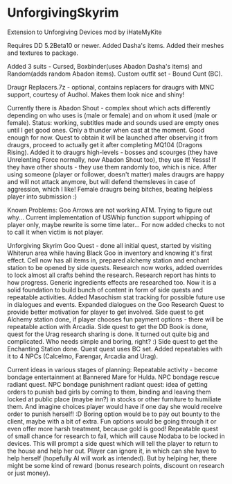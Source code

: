 # UnforgivingSkyrim
Extension to Unforgiving Devices mod by iHateMyKite

Requires DD 5.2Beta10 or newer.
Added Dasha's items. Added their meshes and textures to package. 

Added 3 suits - Cursed, Boxbinder(uses Abadon Dasha's items) and Random(adds random Abadon items).
Custom outfit set - Bound Cunt (BC).

Draugr Replacers.7z - optional, contains replacers for draugrs with MNC support, courtesy of Audhol. Makes them look nice and shiny!

Currently there is Abadon Shout - complex shout which acts differently depending on who uses is (male or female) and on whom it used (male or female).
Status: working, subtitles made and sounds used are empty ones until I get good ones. Only a thunder when cast at the moment. Good enough for now.
Quest to obtain it will be launched after observing it from draugrs, proceed to actually get it after completing MQ104 (Dragons Rising).
Added it to draugrs high-levels - bosses and scourges (they have Unrelenting Force normally, now Abadon Shout too), they use it! Yesss! If they have other shouts - they use them randomly too, which is nice.
After using someone (player or follower, doesn't matter) males draugrs are happy and will not attack anymore, but will defend themsleves in case of aggression, which I like! Female draugrs being bitches, beating helpless player into submission :)

Known Problems:
Goo Arrows are not working ATM. Trying to figure out why...
Current implementation of USWhip function support whipping of player only, maybe rewrite is some time later... For now added checks to not to call it when victim is not player.

Unforgiving Skyrim Goo Quest - done all initial quest, started by visiting Whiterun area while having Black Goo in inventory and knowing it's first effect. Cell now has all items in, prepared alchemy station and enchant station to be opened by side quests.
Research now works, added overrides to lock almost all crafts behind the research.
Research report has hints to how progress.
Generic ingredients effects are researched too.
Now it is a solid foundation to build bunch of content in form of side quests and repeatable activities.
Added Masochism stat tracking for possible future use in dialogues and events.
Expanded dialogues on the Goo Research Quest to provide better motivation for player to get involved.
Side quest to get Alchemy station done, if player chooses fun payment options - there will be repeatable action with Arcadia.
Side quest to get the DD Book is done, quest for the Urag research sharing is done. It turned out quite big and complicated. Who needs simple and boring, right? :)
Side quest to get the Enchanting Station done. Quest quest uses BC set. Added repeatables with it to 4 NPCs (Calcelmo, Farengar, Arcadia and Urag).

Current ideas in various stages of planning:
Repeatable activity - become bondage entertainment at Bannered Mare  for Hulda.
NPC bondage rescue radiant quest. 
NPC bondage punishment radiant quest: idea of getting orders to punish bad girls by coming to them, binding and leaving them locked at public place (maybe inn?) in stocks or other furniture to humiliate them. And imagine choices player would have if one day she would receive order to punish herself! :D Boring option would be to pay out bounty to the client, maybe with a bit of extra. Fun options would be going through it or even offer more harsh treatment, because gold is good! 
Repeatable quest of small chance for research to fail, which will cause Nodaba to be locked in devices. This will prompt a side quest which will tell the player to return to the house and help her out. Player can ignore it, in which can she have to help herself (hopefully AI will work as intended). But by helping her, there might be some kind of reward (bonus research points, discount on research or just money).
